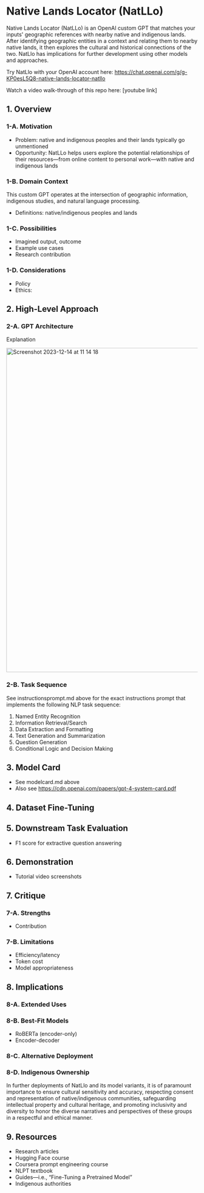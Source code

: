 # Native Lands Locator (NatLLo)
Native Lands Locator (NatLLo) is an OpenAI custom GPT that matches your inputs' geographic references with nearby native and indigenous lands. After identifying geographic entities in a context and relating them to nearby native lands, it then explores the cultural and historical connections of the two. NatLlo has implications for further development using other models and approaches.

Try NatLlo with your OpenAI account here: https://chat.openai.com/g/g-KP0esL5Q8-native-lands-locator-natllo

Watch a video walk-through of this repo here: [youtube link]

## 1. Overview

### 1-A. Motivation
- Problem: native and indigenous peoples and their lands typically go unmentioned
- Opportunity: NatLLo helps users explore the potential relationships of their resources—from online content to personal work—with native and indigenous lands

### 1-B. Domain Context
This custom GPT operates at the intersection of geographic information, indigenous studies, and natural language processing.

- Definitions: native/indigenous peoples and lands

### 1-C. Possibilities
- Imagined output, outcome
- Example use cases
- Research contribution

### 1-D. Considerations
- Policy
- Ethics: 

## 2. High-Level Approach

### 2-A. GPT Architecture
Explanation

<img width="855" alt="Screenshot 2023-12-14 at 11 14 18" src="https://github.com/sadkowsk/native-lands-locator/assets/143565317/6910c003-d493-4024-8d18-83046cca46b6">

### 2-B. Task Sequence
See instructionsprompt.md above for the exact instructions prompt that implements the following NLP task sequence:
1. Named Entity Recognition
2. Information Retrieval/Search
3. Data Extraction and Formatting
4. Text Generation and Summarization
5. Question Generation
6. Conditional Logic and Decision Making

## 3. Model Card
- See modelcard.md above
- Also see https://cdn.openai.com/papers/gpt-4-system-card.pdf

## 4. Dataset Fine-Tuning

## 5. Downstream Task Evaluation
- F1 score for extractive question answering

## 6. Demonstration
- Tutorial video screenshots

## 7. Critique

### 7-A. Strengths
- Contribution

### 7-B. Limitations
- Efficiency/latency
- Token cost
- Model appropriateness

## 8. Implications

### 8-A. Extended Uses

### 8-B. Best-Fit Models
- RoBERTa (encoder-only)
- Encoder-decoder

### 8-C. Alternative Deployment

### 8-D. Indigenous Ownership
In further deployments of NatLlo and its model variants, it is of paramount importance to ensure cultural sensitivity and accuracy, respecting consent and representation of native/indigenous communities, safeguarding intellectual property and cultural heritage, and promoting inclusivity and diversity to honor the diverse narratives and perspectives of these groups in a respectful and ethical manner.

## 9. Resources
- Research articles
- Hugging Face course
- Coursera prompt engineering course
- NLPT textbook
- Guides—i.e., “Fine-Tuning a Pretrained Model”
- Indigenous authorities
